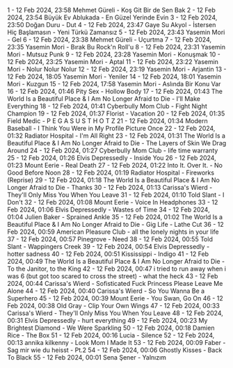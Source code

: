 1 - 12 Feb 2024, 23:58	Mehmet Güreli - Koş Git Bir de Sen Bak
2 - 12 Feb 2024, 23:54	Büyük Ev Ablukada - En Güzel Yerinde Evin
3 - 12 Feb 2024, 23:50	Doğan Duru - Dut
4 - 12 Feb 2024, 23:47	Gaye Su Akyol - İstersen Hiç Başlamasın - Yeni Türkü Zamansız
5 - 12 Feb 2024, 23:43	Yasemin Mori - Gel
6 - 12 Feb 2024, 23:38	Mehmet Güreli - Uçurtma
7 - 12 Feb 2024, 23:35	Yasemin Mori - Bırak Bu Rock'n Roll'u
8 - 12 Feb 2024, 23:31	Yasemin Mori - Mutsuz Punk
9 - 12 Feb 2024, 23:28	Yasemin Mori - Konuşmak
10 - 12 Feb 2024, 23:25	Yasemin Mori - Aptal
11 - 12 Feb 2024, 23:22	Yasemin Mori - Nolur Nolur Nolur
12 - 12 Feb 2024, 23:19	Yasemin Mori - Arjantin
13 - 12 Feb 2024, 18:05	Yasemin Mori - Yeniler
14 - 12 Feb 2024, 18:01	Yasemin Mori - Kuzgun
15 - 12 Feb 2024, 17:58	Yasemin Mori - Aslında Bir Konu Var
16 - 12 Feb 2024, 01:46	Pity Sex - Hollow Body
17 - 12 Feb 2024, 01:43	The World Is a Beautiful Place & I Am No Longer Afraid to Die - I'll Make Everything
18 - 12 Feb 2024, 01:41	Cyberbully Mom Club - Fight Night Champion
19 - 12 Feb 2024, 01:37	Florist - Vacation
20 - 12 Feb 2024, 01:35	Field Medic - P E G A S U S T H O T Z
21 - 12 Feb 2024, 01:34	Modern Baseball - I Think You Were in My Profile Picture Once
22 - 12 Feb 2024, 01:32	Radiator Hospital - I'm All Right
23 - 12 Feb 2024, 01:31	The World Is a Beautiful Place & I Am No Longer Afraid to Die - The Layers of Skin We Drag Around
24 - 12 Feb 2024, 01:27	Cyberbully Mom Club - life time warranty
25 - 12 Feb 2024, 01:26	Elvis Depressedly - Inside You
26 - 12 Feb 2024, 01:23	Mount Eerie - Real Death
27 - 12 Feb 2024, 01:22	Into It. Over It. - No Good Before Noon
28 - 12 Feb 2024, 01:19	Radiator Hospital - Fireworks (Reprise)
29 - 12 Feb 2024, 01:18	The World Is a Beautiful Place & I Am No Longer Afraid to Die - Thanks
30 - 12 Feb 2024, 01:13	Carissa's Wierd - They'll Only Miss You When You Leave
31 - 12 Feb 2024, 01:10	Told Slant - I Don't
32 - 12 Feb 2024, 01:08	Mount Eerie - Voice In Headphones
33 - 12 Feb 2024, 01:06	Elvis Depressedly - Wastes of Time
34 - 12 Feb 2024, 01:04	Julien Baker - Sprained Ankle
35 - 12 Feb 2024, 01:02	The World Is a Beautiful Place & I Am No Longer Afraid to Die - Gig Life - Lathe Cut
36 - 12 Feb 2024, 00:59	American Pleasure Club - all the lonely nights in your life
37 - 12 Feb 2024, 00:57	Pinegrove - Need
38 - 12 Feb 2024, 00:55	Told Slant - Wappingers Creek
39 - 12 Feb 2024, 00:54	Elvis Depressedly - hotter sadness
40 - 12 Feb 2024, 00:51	Kississippi - Indigo
41 - 12 Feb 2024, 00:49	The World Is a Beautiful Place & I Am No Longer Afraid to Die - To the Janitor, to the King
42 - 12 Feb 2024, 00:47	i tried to run away when i was 6 (but got too scared to cross the street) - what the heck
43 - 12 Feb 2024, 00:44	Carissa's Wierd - Sofisticated Fuck Princess Please Leave Me Alone
44 - 12 Feb 2024, 00:40	Carissa's Wierd - So You Wanna Be a Superhero
45 - 12 Feb 2024, 00:39	Mount Eerie - You Swan, Go On
46 - 12 Feb 2024, 00:38	Old Gray - Clip Your Own Wings
47 - 12 Feb 2024, 00:33	Carissa's Wierd - They'll Only Miss You When You Leave
48 - 12 Feb 2024, 00:31	Elvis Depressedly - hurt everything
49 - 12 Feb 2024, 00:23	My Brightest Diamond - We Were Sparkling
50 - 12 Feb 2024, 00:18	Damien Rice - The Box
51 - 12 Feb 2024, 00:16	Lucia - Silence
52 - 12 Feb 2024, 00:13	annika kilkenny - Look Mom I Made It
53 - 12 Feb 2024, 00:09	Faber - Sag mir wie du heisst - Pt.2
54 - 12 Feb 2024, 00:06	Ghostly Kisses - Back To Black
55 - 12 Feb 2024, 00:01	Sena Şener - Yalnızım
